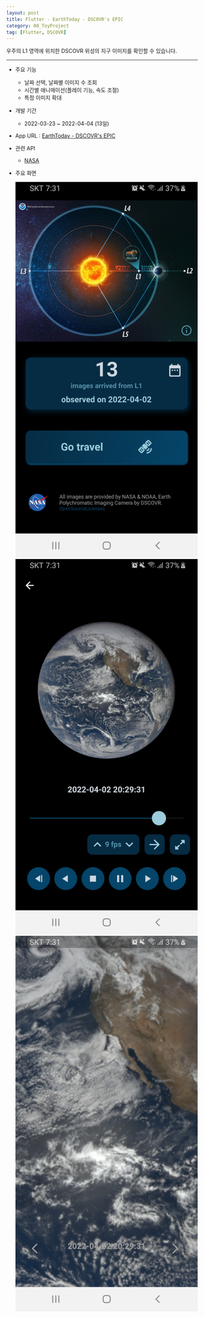 ```yaml
---
layout: post
title: Flutter - EarthToday - DSCOVR's EPIC
category: 08_ToyProject
tag: [Flutter, DSCOVR]
---
```



우주의 L1 영역에 위치한 DSCOVR 위성의 지구 이미지를 확인할 수 있습니다. 

---

- 주요 기능

	- 날짜 선택, 날짜별 이미지 수 조회
	- 시간별 애니매이션(플레이 기능, 속도 조절)
	- 특정 이미지 확대


- 개발 기간
	- 2022-03-23 ~ 2022-04-04 (13일)

- App URL : [EarthToday - DSCOVR's EPIC](https://play.google.com/store/apps/details?id=com.dmjgr5.dscovrepic)


- 관련 API
	- [NASA](https://api.nasa.gov/)
	

- 주요 화면


	![panabara](/assets/images/flutter_dscovrepic/1.jpg)
	![panabara](/assets/images/flutter_dscovrepic/2.jpg)
	![panabara](/assets/images/flutter_dscovrepic/3.jpg) 